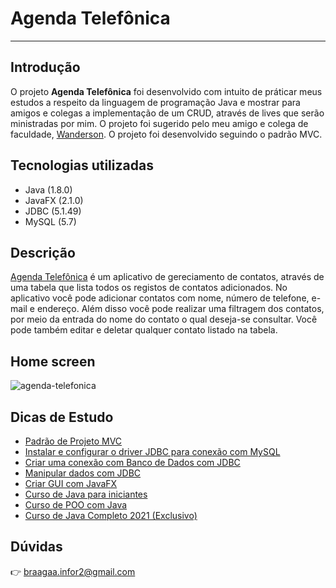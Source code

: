 # Agenda Telefônica
---
## Introdução
O projeto **Agenda Telefônica** foi desenvolvido com intuito de práticar meus estudos a respeito da linguagem de programação Java e mostrar para amigos e colegas
a implementação de um CRUD, através de lives que serão ministradas por mim. O projeto foi sugerido pelo meu amigo e colega de faculdade,
[Wanderson](https://github.com/WandersonGomes). O projeto foi desenvolvido seguindo o padrão MVC.

## Tecnologias utilizadas
* Java (1.8.0)
* JavaFX (2.1.0)
* JDBC (5.1.49)
* MySQL (5.7)

## Descrição
[Agenda Telefônica](https://github.com/F-Gabriel-Braga/agenda-telefonica) é um aplicativo de gereciamento de contatos, através de uma tabela que lista todos os registos de contatos adicionados.
No aplicativo você pode adicionar contatos com nome, número de telefone, e-mail e endereço. Além disso você pode realizar uma filtragem dos contatos,
por meio da entrada do nome do contato o qual deseja-se consultar. Você pode também editar e deletar qualquer contato listado na tabela. 

## Home screen
![agenda-telefonica](https://user-images.githubusercontent.com/66652642/106390403-106aab80-63c7-11eb-84ca-232da98a33d8.JPG)

## Dicas de Estudo
* [Padrão de Projeto MVC](https://www.devmedia.com.br/introducao-ao-padrao-mvc/29308)
* [Instalar e configurar o driver JDBC para conexão com MySQL](https://www.devmedia.com.br/instalar-e-configurar-o-driver-jdbc-para-mysql/6719)
* [Criar uma conexão com Banco de Dados com JDBC](https://www.devmedia.com.br/java-crie-uma-conexao-com-banco-de-dados/5698)
* [Manipular dados com JDBC](https://www.devmedia.com.br/manipulando-dados-com-jdbc-em-java/27287)
* [Criar GUI com JavaFX](https://www.tutorialspoint.com/javafx/index.htm)
* [Curso de Java para iniciantes](https://www.youtube.com/playlist?list=PLHz_AreHm4dkI2ZdjTwZA4mPMxWTfNSpR)
* [Curso de POO com Java](https://www.youtube.com/playlist?list=PLHz_AreHm4dkqe2aR0tQK74m8SFe-aGsY)
* [Curso de Java Completo 2021 (Exclusivo)](https://www.udemy.com/course/fundamentos-de-programacao-com-java/)

## Dúvidas
:point_right: braagaa.infor2@gmail.com
